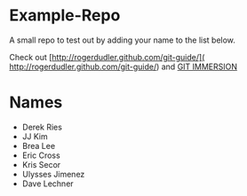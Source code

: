 Example-Repo
============

A small repo to test out by adding your name to the list below.

Check out [http://rogerdudler.github.com/git-guide/]( http://rogerdudler.github.com/git-guide/) and [GIT IMMERSION](http://gitimmersion.com/index.html)

Names
=======

+ Derek Ries
+ JJ Kim
+ Brea Lee
+ Eric Cross
+ Kris Secor
+ Ulysses Jimenez
+ Dave Lechner